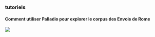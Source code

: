 ### tutoriels
#### Comment utiliser Palladio pour explorer le corpus des Envois de Rome

![](../images/palladio_etape1.gif)

[](../images/palladio_etape1.gif)
[](../images/voyanttools_1.png)
